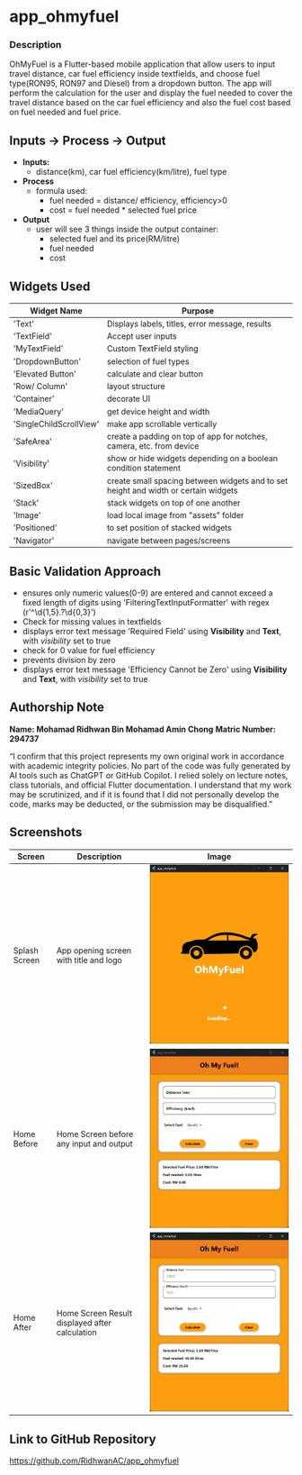 # app_ohmyfuel

### **Description**

OhMyFuel is a Flutter-based mobile application that allow users to input travel distance, car fuel efficiency inside textfields, and choose fuel type(RON95, RON97 and Diesel) from a dropdown button. The app will perform the calculation for the user and display the fuel needed to cover the travel distance based on the car fuel efficiency and also the fuel cost based on fuel needed and fuel price.

## Inputs -> Process -> Output

- **Inputs:**
  - distance(km), car fuel efficiency(km/litre), fuel type
- **Process**
  - formula used:
    - fuel needed = distance/ efficiency, efficiency>0
    - cost = fuel needed \* selected fuel price
- **Output**
  - user will see 3 things inside the output container:
    - selected fuel and its price(RM/litre)
    - fuel needed
    - cost

## Widgets Used

| Widget Name             | Purpose                                                                             |
| ----------------------- | ----------------------------------------------------------------------------------- |
| 'Text'                  | Displays labels, titles, error message, results                                     |
| 'TextField'             | Accept user inputs                                                                  |
| 'MyTextField'           | Custom TextField styling                                                            |
| 'DropdownButton'        | selection of fuel types                                                             |
| 'Elevated Button'       | calculate and clear button                                                          |
| 'Row/ Column'           | layout structure                                                                    |
| 'Container'             | decorate UI                                                                         |
| 'MediaQuery'            | get device height and width                                                         |
| 'SingleChildScrollView' | make app scrollable vertically                                                      |
| 'SafeArea'              | create a padding on top of app for notches, camera, etc. from device                |
| 'Visibility'            | show or hide widgets depending on a boolean condition statement                     |
| 'SizedBox'              | create small spacing between widgets and to set height and width or certain widgets |
| 'Stack'                 | stack widgets on top of one another                                                 |
| 'Image'                 | load local image from "assets" folder                                               |
| 'Positioned'            | to set position of stacked widgets                                                  |
| 'Navigator'             | navigate between pages/screens                                                      |

## Basic Validation Approach

- ensures only numeric values(0-9) are entered and cannot exceed a fixed length of digits using 'FilteringTextInputFormatter' with regex (r'^\d{1,5}\.?\d{0,3}')
- Check for missing values in textfields
- displays error text message 'Required Field' using **Visibility** and **Text**, with _visibility_ set to true
- check for 0 value for fuel efficiency
- prevents division by zero
- displays error text message 'Efficiency Cannot be Zero' using **Visibility** and **Text**, with _visibility_ set to true

## Authorship Note

**Name: Mohamad Ridhwan Bin Mohamad Amin Chong**
**Matric Number: 294737**

“I confirm that this project represents my own original work in accordance with academic integrity policies. No part of the code was fully generated by AI tools such as ChatGPT or GitHub Copilot. I relied solely on lecture notes, class tutorials, and official Flutter documentation. I understand that my work may be scrutinized, and if it is found that I did not personally develop the code, marks may be deducted, or the submission may be disqualified.”

## Screenshots

| Screen        | Description                                    | Image                                               |
| ------------- | ---------------------------------------------- | --------------------------------------------------- |
| Splash Screen | App opening screen with title and logo         | ![Splash Screen](screenshots/ohmyfuel_splash.png)   |
| Home Before   | Home Screen before any input and output        | ![Home Before](screenshots/ohmyfuel_homebefore.png) |
| Home After    | Home Screen Result displayed after calculation | ![Home After](screenshots/ohmyfuel_homeafter.png)   |

## Link to GitHub Repository

https://github.com/RidhwanAC/app_ohmyfuel
